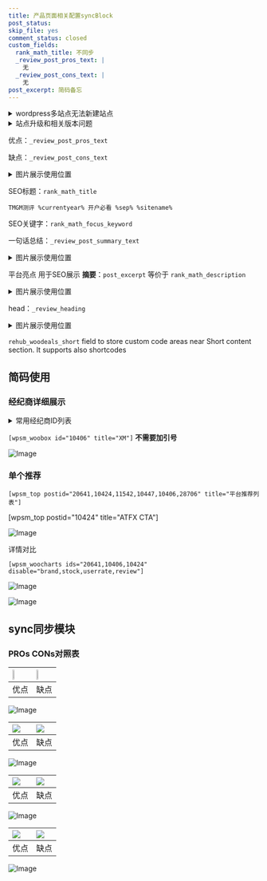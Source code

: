 ```yaml
---
title: 产品页面相关配置syncBlock
post_status: 
skip_file: yes
comment_status: closed
custom_fields:
  rank_math_title: 不同步
  _review_post_pros_text: |
    无
  _review_post_cons_text: |
    无
post_excerpt: 简码备忘
---
```

<details><summary>wordpress多站点无法新建站点</summary>

<li>和报错需要清理cookies一样的原因</li>
<li>wp-config.php里面<code>define( 'SUBDOMAIN_INSTALL', false );//子域名安装</code></li>
<li>新建子站点是用<code>define( 'SUBDOMAIN_INSTALL', true);//子域名安装</code> 完成以后，改成<code>false</code></li>
</details>

<details><summary>站点升级和相关版本问题</summary>

<p>wordpress：5.9.9
woocommerce：7.5.1
出现问题的地方：主题选项里面>><strong>Product layout >>compact style</strong></p>
<p>如何出现没有用过的字段 导致无法保存。先导出配置 然后进行修改，后面再次恢复即可。</p>
<p>出现部分字段无法显示时，需要返回默认布局后，对产品进行保存就好了。</p>
<p></p>
</details>

优点：`_review_post_pros_text`

缺点：`_review_post_cons_text`

<details><summary>图片展示使用位置</summary>

<img src="https://prod-files-secure.s3.us-west-2.amazonaws.com/39ed1227-6d7d-4570-be36-9ccd4a2c4241/f51d3d83-55d4-4bdf-9604-f37ec77ab556/Untitled.png?X-Amz-Algorithm=AWS4-HMAC-SHA256&X-Amz-Content-Sha256=UNSIGNED-PAYLOAD&X-Amz-Credential=ASIAZI2LB4667JBBHDBF%2F20250920%2Fus-west-2%2Fs3%2Faws4_request&X-Amz-Date=20250920T045516Z&X-Amz-Expires=3600&X-Amz-Security-Token=IQoJb3JpZ2luX2VjEGwaCXVzLXdlc3QtMiJGMEQCID335CFsNM4x0ITL7mx1GEwHqzMsGvltpfodcsSAnk1ZAiBfnRHXxFVzXN44R%2FI%2FzN2HT1R9rlkRYK5hrQ8qHKu3MSqIBAjl%2F%2F%2F%2F%2F%2F%2F%2F%2F%2F8BEAAaDDYzNzQyMzE4MzgwNSIM%2F%2FIq8AQ85Qy%2B7iuqKtwDSrYSglkRKwybO%2BqAyOlql1H9rV4WExFO1UQfaDrWrL16PMXy0LNiZt%2BE4jMBJWUmWpxiw8ZD5hZ1h3kwQO4r%2BArohZXpuGabphgb5Cpckxa0ccO8WkdVS9%2FpeZZ7GDrop4Svz5H8PQrBYVXm6jG1HT5qERL5iJ8neK66T%2FQfXfxkSEJ0LotGUmwZ5mo0dVsaYuJ4g7YFZyyALv8PCKAj1nwWTCAab2ebbM2cF6Zk%2BXzDRyZyedqwKf37NCdLMQ1mWxNrEsV%2FgcndSMNgvsbrdy2WOcwDS4GAbmdWEe%2BKPneQ1%2FD2GkdS9%2FY1UxPh7JFAezbOns1JjZoGeEDu7EKIxLYa3To6vAi9JXHfXfdqWT601rnileqPXZFJSB0ytTRrPe%2BPBHd8AeAy7e9Bx2SexEk5cGgDlMEzMNj5O1LP7TpyIxv3ixslOU6C32rTcvo%2BWOjrceA5WAMFQyQWEKEf7%2BQOJUfHTnxKEKekkQARNqVOWLFK%2FWjl7BFdVU7acuEuDZ77W8kAjguB2F%2B5kr44XcKKSPplUsH61jKMndIDs7%2F58KqYwIdYf60LIBNoavc8ZrGBc%2FpgI%2FGJGMn8Q6xo0tT4qkBAUkFfW%2F1mQ6heeclQjQrwF45r1pg7rjkw%2BMm4xgY6pgEgENCWzapQiftEDHQqxtS6fzIl6cn05wGX%2FvqqchP8LxCx87A0QrLMXxzHOfVQdq%2BKeJnKgh0wCrsiZ58R7GvIi4EMnwFHi4JHLeUQv2m8LI%2FauD5%2Blif1LO1JWezlWd6JeoYkktjDozy49FAb3fRcXz9MzHOJIwf45rRId2DPpXWh3T9LaI9aVidpbfQhCBY%2BgxGUcITZzmOBrdhSDw2jLlQPRNyN&X-Amz-Signature=d92f71c7fee9b030f1f097dee15184cd177f18465d633077bb817ba5fbb1152c&X-Amz-SignedHeaders=host&x-amz-checksum-mode=ENABLED&x-id=GetObject" alt="Image">
</details>

SEO标题：`rank_math_title`

`TMGM测评 %currentyear% 开户必看 %sep% %sitename%`

SEO关键字：`rank_math_focus_keyword`

一句话总结：`_review_post_summary_text`

<details><summary>图片展示使用位置</summary>

<img src="https://prod-files-secure.s3.us-west-2.amazonaws.com/39ed1227-6d7d-4570-be36-9ccd4a2c4241/4b96a922-296c-4f4e-8630-d1c870cbce01/Untitled.png?X-Amz-Algorithm=AWS4-HMAC-SHA256&X-Amz-Content-Sha256=UNSIGNED-PAYLOAD&X-Amz-Credential=ASIAZI2LB4662EWT5EZH%2F20250920%2Fus-west-2%2Fs3%2Faws4_request&X-Amz-Date=20250920T045517Z&X-Amz-Expires=3600&X-Amz-Security-Token=IQoJb3JpZ2luX2VjEGwaCXVzLXdlc3QtMiJGMEQCIGuZ14M1tsH84aN%2Fcp7%2BLffvQzOBTiuIfcSNDu6lM6gcAiBobj78JZ5FIzLVMJ859pD%2BDH1UJz9kWvG2wCoAZYWz9yqIBAjl%2F%2F%2F%2F%2F%2F%2F%2F%2F%2F8BEAAaDDYzNzQyMzE4MzgwNSIMGTig5kpu9GVCsQg8KtwDmexQyzAPyI5nkYEwXUq3rz4moG9kLNP9Ze7xHh2PPpl%2FLnM7KNOA%2BckhNIbafWPq9McYLRRCl5WAWSzE2H9guD99WDqcmswAANCeUO3ti9d9nlL1lP8ODC%2BaUFZXWodkEsf0%2BuqCxQRMNVTKWKjUrIwT2hPRGEe5BKzlubHW%2F%2F3m%2BJn1LdRxpbY9pU2WGbSgrLVYPnQvYzfGUiOJfvfz9Qia42tosuTua79iRzDwLD7LGEzqO9n5g%2BdNJns%2FNzlU08XtReh8kzzvkjiEcSsGrUfILuPQ8UZ574ta%2F3erJZ3RkqkBzF1IgtP8LaowVDG3aDdozOUsGnU4bA%2FD%2BoYr7auE8d92oVwm1VpM25W0V4sFQkdFAw0GbloP2MgFqAK%2FJF9wsGucJ71b3W8jzkPPPKy18ibGtj%2FBTajDKK5vNGpWiKtx86q8KpRYZEd4TNbLyVHKKViwdH8yWdbdc0YKcEK12WyNDQxdMn5a%2B5ujEYi%2BKwsDKqZHBhGKpvAxVd%2FJjkkqRfB7XXIReDN%2BrnijiwX7%2FIn4UndXa7HAsrx9OFkQiJh6k1tSwNYuHKj%2FYfiQOZZEc2vxfe3RIGo7wR8U6aYE%2FOJnDWCQNNL8j%2B3s%2FUZSWnD3l1MaC2Pm05kwhMu4xgY6pgEa74cZPQ0KegnKXWKXX2oCbZXuMtHLr7xQKQ5my5omLpFnfy2zYWBL%2FCm8hIK4SIhXzc%2FaKe%2Bm5dedsod%2Flennv94Q6X79NmQxiILEXXX5RHUyMHGmrVj04Lvf614Rq1tZBxs69VN0AB1YJ7kUfuodarj8ojCkHRl2bqRvb6hYlLoGQ8x182K7zMUKltS9MGbDK7JlOAegHaFbjZ8cMvjq32d6HH1z&X-Amz-Signature=cffca9fb60bf5d02b68bedec1fd0ad34a99cf7db0e26e08a7208ba1e6b441792&X-Amz-SignedHeaders=host&x-amz-checksum-mode=ENABLED&x-id=GetObject" alt="Image">
</details>

平台亮点 用于SEO展示 **摘要**：`post_excerpt`  等价于 `rank_math_description`

<details><summary>图片展示使用位置</summary>

<img src="https://prod-files-secure.s3.us-west-2.amazonaws.com/39ed1227-6d7d-4570-be36-9ccd4a2c4241/1ee11f63-b60a-4dfe-a7a7-d58ff23b5d88/Untitled.png?X-Amz-Algorithm=AWS4-HMAC-SHA256&X-Amz-Content-Sha256=UNSIGNED-PAYLOAD&X-Amz-Credential=ASIAZI2LB466Q52EOB57%2F20250920%2Fus-west-2%2Fs3%2Faws4_request&X-Amz-Date=20250920T045517Z&X-Amz-Expires=3600&X-Amz-Security-Token=IQoJb3JpZ2luX2VjEGwaCXVzLXdlc3QtMiJIMEYCIQDx1jZa0UZBwGmu1f%2BRi4Z8jNshY6C448jVO5ZuwwpZhQIhAPLVPN6U86gEVVRQ90rz6lm48uYauDpYyN%2Fvot2%2FtBxzKogECOX%2F%2F%2F%2F%2F%2F%2F%2F%2F%2FwEQABoMNjM3NDIzMTgzODA1Igyo05SNkF2R89OyHKEq3AOD9mmU65YIW0ngG%2B9wEXyG1N7CEDW6ZjcYH0GCNem4nDUNxjE3ltTW3gvk6OGNGDSTfXTswSrs5UieE0UkVldtIeEb16%2FSn%2Fic76J6Hog8qETyBLwz9pwGmrDA9PfTNguU5nkyf6HmMN1061QGSyHbrV%2BqdzO3Qb8H%2FS659HQmsATbojK%2FSxjYfiw%2BkRZjnhE0Ss%2BVNWiE2e7ZF1WkWCl%2BFFt07XswnIaK%2BPpcohm4%2F7EGAAH836P6xHtih2slZCcuTgtqCx8Ai%2BQZHT1p2902xS8YoXnStSrxgCni6oGk7ACGxLvKs4lMcCFr7XNIcwmVms5%2Fs92K69PIbSiOogyuV9r2KBN5BYmcGXeJF1UDoVyHXb4VvLpCGLk1XLtB%2BR7n2Ve4qoO7oa9F8H1Mvz5fqUIUWQ%2FYVQI53ZGCVd4tD7YOW5YTzFhPicQSJQarDRud31dZUtrEhzIUZYYDL%2Bgnxv4qAabrDRnUinT5xaHiVcpXUjFN7ArWBxn%2B5Xj%2FxsL73D096BmUM8Wrygl%2BR4N4XyBaNm5WbX85kTPECy%2FhwDpsouzPOVQglj%2BZGiOf7rz0TF9GNfz%2BdsnYEDTnvsOlLb1X7bX%2Fl2lkiRPp%2BJmMXU6TF6DD7iF8%2FSGe7jCOyrjGBjqkAbKqd0Ze%2F4%2FmdVTBsu07OWEm8fLGk7k5Rd8iNw5MNKILVhUAX687RfSDZ74PtrURK4CxiYA%2Fvs8A37tNax%2FwjJ5ov0aed4LferBjqXdUx4991tPrD5e7vRiixOygOl2CTSLJohF0W%2FLO2mk74xul7w5YP00cKaI%2BEV%2ByAh1Tr1YdPGAWWXedbWCnql33%2F2tgmAN%2BRQklK3%2BAjFg31kkMlea8BtLJ&X-Amz-Signature=6a8df6400b856ad5dda3d97308ebe4637d23f4eed1f83b4201f8fe7c200957b0&X-Amz-SignedHeaders=host&x-amz-checksum-mode=ENABLED&x-id=GetObject" alt="Image">
<img src="https://prod-files-secure.s3.us-west-2.amazonaws.com/39ed1227-6d7d-4570-be36-9ccd4a2c4241/ad4118b5-78d8-4fbe-801e-3b29b5d99c01/Untitled.png?X-Amz-Algorithm=AWS4-HMAC-SHA256&X-Amz-Content-Sha256=UNSIGNED-PAYLOAD&X-Amz-Credential=ASIAZI2LB466Q52EOB57%2F20250920%2Fus-west-2%2Fs3%2Faws4_request&X-Amz-Date=20250920T045517Z&X-Amz-Expires=3600&X-Amz-Security-Token=IQoJb3JpZ2luX2VjEGwaCXVzLXdlc3QtMiJIMEYCIQDx1jZa0UZBwGmu1f%2BRi4Z8jNshY6C448jVO5ZuwwpZhQIhAPLVPN6U86gEVVRQ90rz6lm48uYauDpYyN%2Fvot2%2FtBxzKogECOX%2F%2F%2F%2F%2F%2F%2F%2F%2F%2FwEQABoMNjM3NDIzMTgzODA1Igyo05SNkF2R89OyHKEq3AOD9mmU65YIW0ngG%2B9wEXyG1N7CEDW6ZjcYH0GCNem4nDUNxjE3ltTW3gvk6OGNGDSTfXTswSrs5UieE0UkVldtIeEb16%2FSn%2Fic76J6Hog8qETyBLwz9pwGmrDA9PfTNguU5nkyf6HmMN1061QGSyHbrV%2BqdzO3Qb8H%2FS659HQmsATbojK%2FSxjYfiw%2BkRZjnhE0Ss%2BVNWiE2e7ZF1WkWCl%2BFFt07XswnIaK%2BPpcohm4%2F7EGAAH836P6xHtih2slZCcuTgtqCx8Ai%2BQZHT1p2902xS8YoXnStSrxgCni6oGk7ACGxLvKs4lMcCFr7XNIcwmVms5%2Fs92K69PIbSiOogyuV9r2KBN5BYmcGXeJF1UDoVyHXb4VvLpCGLk1XLtB%2BR7n2Ve4qoO7oa9F8H1Mvz5fqUIUWQ%2FYVQI53ZGCVd4tD7YOW5YTzFhPicQSJQarDRud31dZUtrEhzIUZYYDL%2Bgnxv4qAabrDRnUinT5xaHiVcpXUjFN7ArWBxn%2B5Xj%2FxsL73D096BmUM8Wrygl%2BR4N4XyBaNm5WbX85kTPECy%2FhwDpsouzPOVQglj%2BZGiOf7rz0TF9GNfz%2BdsnYEDTnvsOlLb1X7bX%2Fl2lkiRPp%2BJmMXU6TF6DD7iF8%2FSGe7jCOyrjGBjqkAbKqd0Ze%2F4%2FmdVTBsu07OWEm8fLGk7k5Rd8iNw5MNKILVhUAX687RfSDZ74PtrURK4CxiYA%2Fvs8A37tNax%2FwjJ5ov0aed4LferBjqXdUx4991tPrD5e7vRiixOygOl2CTSLJohF0W%2FLO2mk74xul7w5YP00cKaI%2BEV%2ByAh1Tr1YdPGAWWXedbWCnql33%2F2tgmAN%2BRQklK3%2BAjFg31kkMlea8BtLJ&X-Amz-Signature=43fb0ab0782f336ba1d14823dd806984348eb971537bf9e98305c931f11401a7&X-Amz-SignedHeaders=host&x-amz-checksum-mode=ENABLED&x-id=GetObject" alt="Image">
<img src="https://prod-files-secure.s3.us-west-2.amazonaws.com/39ed1227-6d7d-4570-be36-9ccd4a2c4241/a38cf7c9-a79c-4b64-9e94-13589fe0758b/Untitled.png?X-Amz-Algorithm=AWS4-HMAC-SHA256&X-Amz-Content-Sha256=UNSIGNED-PAYLOAD&X-Amz-Credential=ASIAZI2LB466Q52EOB57%2F20250920%2Fus-west-2%2Fs3%2Faws4_request&X-Amz-Date=20250920T045517Z&X-Amz-Expires=3600&X-Amz-Security-Token=IQoJb3JpZ2luX2VjEGwaCXVzLXdlc3QtMiJIMEYCIQDx1jZa0UZBwGmu1f%2BRi4Z8jNshY6C448jVO5ZuwwpZhQIhAPLVPN6U86gEVVRQ90rz6lm48uYauDpYyN%2Fvot2%2FtBxzKogECOX%2F%2F%2F%2F%2F%2F%2F%2F%2F%2FwEQABoMNjM3NDIzMTgzODA1Igyo05SNkF2R89OyHKEq3AOD9mmU65YIW0ngG%2B9wEXyG1N7CEDW6ZjcYH0GCNem4nDUNxjE3ltTW3gvk6OGNGDSTfXTswSrs5UieE0UkVldtIeEb16%2FSn%2Fic76J6Hog8qETyBLwz9pwGmrDA9PfTNguU5nkyf6HmMN1061QGSyHbrV%2BqdzO3Qb8H%2FS659HQmsATbojK%2FSxjYfiw%2BkRZjnhE0Ss%2BVNWiE2e7ZF1WkWCl%2BFFt07XswnIaK%2BPpcohm4%2F7EGAAH836P6xHtih2slZCcuTgtqCx8Ai%2BQZHT1p2902xS8YoXnStSrxgCni6oGk7ACGxLvKs4lMcCFr7XNIcwmVms5%2Fs92K69PIbSiOogyuV9r2KBN5BYmcGXeJF1UDoVyHXb4VvLpCGLk1XLtB%2BR7n2Ve4qoO7oa9F8H1Mvz5fqUIUWQ%2FYVQI53ZGCVd4tD7YOW5YTzFhPicQSJQarDRud31dZUtrEhzIUZYYDL%2Bgnxv4qAabrDRnUinT5xaHiVcpXUjFN7ArWBxn%2B5Xj%2FxsL73D096BmUM8Wrygl%2BR4N4XyBaNm5WbX85kTPECy%2FhwDpsouzPOVQglj%2BZGiOf7rz0TF9GNfz%2BdsnYEDTnvsOlLb1X7bX%2Fl2lkiRPp%2BJmMXU6TF6DD7iF8%2FSGe7jCOyrjGBjqkAbKqd0Ze%2F4%2FmdVTBsu07OWEm8fLGk7k5Rd8iNw5MNKILVhUAX687RfSDZ74PtrURK4CxiYA%2Fvs8A37tNax%2FwjJ5ov0aed4LferBjqXdUx4991tPrD5e7vRiixOygOl2CTSLJohF0W%2FLO2mk74xul7w5YP00cKaI%2BEV%2ByAh1Tr1YdPGAWWXedbWCnql33%2F2tgmAN%2BRQklK3%2BAjFg31kkMlea8BtLJ&X-Amz-Signature=4a1b5c5dfb7bffb647b0fc4f7b0310d16d771385134e3436f4ba621835fa611f&X-Amz-SignedHeaders=host&x-amz-checksum-mode=ENABLED&x-id=GetObject" alt="Image">
<img src="https://prod-files-secure.s3.us-west-2.amazonaws.com/39ed1227-6d7d-4570-be36-9ccd4a2c4241/7da6fc1e-d2ac-42ae-8c75-cb5749aa18f6/Untitled.png?X-Amz-Algorithm=AWS4-HMAC-SHA256&X-Amz-Content-Sha256=UNSIGNED-PAYLOAD&X-Amz-Credential=ASIAZI2LB466Q52EOB57%2F20250920%2Fus-west-2%2Fs3%2Faws4_request&X-Amz-Date=20250920T045517Z&X-Amz-Expires=3600&X-Amz-Security-Token=IQoJb3JpZ2luX2VjEGwaCXVzLXdlc3QtMiJIMEYCIQDx1jZa0UZBwGmu1f%2BRi4Z8jNshY6C448jVO5ZuwwpZhQIhAPLVPN6U86gEVVRQ90rz6lm48uYauDpYyN%2Fvot2%2FtBxzKogECOX%2F%2F%2F%2F%2F%2F%2F%2F%2F%2FwEQABoMNjM3NDIzMTgzODA1Igyo05SNkF2R89OyHKEq3AOD9mmU65YIW0ngG%2B9wEXyG1N7CEDW6ZjcYH0GCNem4nDUNxjE3ltTW3gvk6OGNGDSTfXTswSrs5UieE0UkVldtIeEb16%2FSn%2Fic76J6Hog8qETyBLwz9pwGmrDA9PfTNguU5nkyf6HmMN1061QGSyHbrV%2BqdzO3Qb8H%2FS659HQmsATbojK%2FSxjYfiw%2BkRZjnhE0Ss%2BVNWiE2e7ZF1WkWCl%2BFFt07XswnIaK%2BPpcohm4%2F7EGAAH836P6xHtih2slZCcuTgtqCx8Ai%2BQZHT1p2902xS8YoXnStSrxgCni6oGk7ACGxLvKs4lMcCFr7XNIcwmVms5%2Fs92K69PIbSiOogyuV9r2KBN5BYmcGXeJF1UDoVyHXb4VvLpCGLk1XLtB%2BR7n2Ve4qoO7oa9F8H1Mvz5fqUIUWQ%2FYVQI53ZGCVd4tD7YOW5YTzFhPicQSJQarDRud31dZUtrEhzIUZYYDL%2Bgnxv4qAabrDRnUinT5xaHiVcpXUjFN7ArWBxn%2B5Xj%2FxsL73D096BmUM8Wrygl%2BR4N4XyBaNm5WbX85kTPECy%2FhwDpsouzPOVQglj%2BZGiOf7rz0TF9GNfz%2BdsnYEDTnvsOlLb1X7bX%2Fl2lkiRPp%2BJmMXU6TF6DD7iF8%2FSGe7jCOyrjGBjqkAbKqd0Ze%2F4%2FmdVTBsu07OWEm8fLGk7k5Rd8iNw5MNKILVhUAX687RfSDZ74PtrURK4CxiYA%2Fvs8A37tNax%2FwjJ5ov0aed4LferBjqXdUx4991tPrD5e7vRiixOygOl2CTSLJohF0W%2FLO2mk74xul7w5YP00cKaI%2BEV%2ByAh1Tr1YdPGAWWXedbWCnql33%2F2tgmAN%2BRQklK3%2BAjFg31kkMlea8BtLJ&X-Amz-Signature=5a7f8b93c074c7a378f82bf44ae48c65343c545cb11cadbddf642fe72423845a&X-Amz-SignedHeaders=host&x-amz-checksum-mode=ENABLED&x-id=GetObject" alt="Image">
<img src="https://prod-files-secure.s3.us-west-2.amazonaws.com/39ed1227-6d7d-4570-be36-9ccd4a2c4241/7e97f40a-eaee-47f5-b2f9-475f96808fa7/Untitled.png?X-Amz-Algorithm=AWS4-HMAC-SHA256&X-Amz-Content-Sha256=UNSIGNED-PAYLOAD&X-Amz-Credential=ASIAZI2LB466Q52EOB57%2F20250920%2Fus-west-2%2Fs3%2Faws4_request&X-Amz-Date=20250920T045517Z&X-Amz-Expires=3600&X-Amz-Security-Token=IQoJb3JpZ2luX2VjEGwaCXVzLXdlc3QtMiJIMEYCIQDx1jZa0UZBwGmu1f%2BRi4Z8jNshY6C448jVO5ZuwwpZhQIhAPLVPN6U86gEVVRQ90rz6lm48uYauDpYyN%2Fvot2%2FtBxzKogECOX%2F%2F%2F%2F%2F%2F%2F%2F%2F%2FwEQABoMNjM3NDIzMTgzODA1Igyo05SNkF2R89OyHKEq3AOD9mmU65YIW0ngG%2B9wEXyG1N7CEDW6ZjcYH0GCNem4nDUNxjE3ltTW3gvk6OGNGDSTfXTswSrs5UieE0UkVldtIeEb16%2FSn%2Fic76J6Hog8qETyBLwz9pwGmrDA9PfTNguU5nkyf6HmMN1061QGSyHbrV%2BqdzO3Qb8H%2FS659HQmsATbojK%2FSxjYfiw%2BkRZjnhE0Ss%2BVNWiE2e7ZF1WkWCl%2BFFt07XswnIaK%2BPpcohm4%2F7EGAAH836P6xHtih2slZCcuTgtqCx8Ai%2BQZHT1p2902xS8YoXnStSrxgCni6oGk7ACGxLvKs4lMcCFr7XNIcwmVms5%2Fs92K69PIbSiOogyuV9r2KBN5BYmcGXeJF1UDoVyHXb4VvLpCGLk1XLtB%2BR7n2Ve4qoO7oa9F8H1Mvz5fqUIUWQ%2FYVQI53ZGCVd4tD7YOW5YTzFhPicQSJQarDRud31dZUtrEhzIUZYYDL%2Bgnxv4qAabrDRnUinT5xaHiVcpXUjFN7ArWBxn%2B5Xj%2FxsL73D096BmUM8Wrygl%2BR4N4XyBaNm5WbX85kTPECy%2FhwDpsouzPOVQglj%2BZGiOf7rz0TF9GNfz%2BdsnYEDTnvsOlLb1X7bX%2Fl2lkiRPp%2BJmMXU6TF6DD7iF8%2FSGe7jCOyrjGBjqkAbKqd0Ze%2F4%2FmdVTBsu07OWEm8fLGk7k5Rd8iNw5MNKILVhUAX687RfSDZ74PtrURK4CxiYA%2Fvs8A37tNax%2FwjJ5ov0aed4LferBjqXdUx4991tPrD5e7vRiixOygOl2CTSLJohF0W%2FLO2mk74xul7w5YP00cKaI%2BEV%2ByAh1Tr1YdPGAWWXedbWCnql33%2F2tgmAN%2BRQklK3%2BAjFg31kkMlea8BtLJ&X-Amz-Signature=90a904a5d23f6fce6cb8dd743e2cf0ae8b4a587ba48bdc0a10bdf9960c6bacf6&X-Amz-SignedHeaders=host&x-amz-checksum-mode=ENABLED&x-id=GetObject" alt="Image">
</details>

head：`_review_heading`

<details><summary>图片展示使用位置</summary>

<img src="https://prod-files-secure.s3.us-west-2.amazonaws.com/39ed1227-6d7d-4570-be36-9ccd4a2c4241/3a4650ad-9887-415c-889a-edd51fa54f27/Untitled.png?X-Amz-Algorithm=AWS4-HMAC-SHA256&X-Amz-Content-Sha256=UNSIGNED-PAYLOAD&X-Amz-Credential=ASIAZI2LB466TUSUWDA5%2F20250920%2Fus-west-2%2Fs3%2Faws4_request&X-Amz-Date=20250920T045517Z&X-Amz-Expires=3600&X-Amz-Security-Token=IQoJb3JpZ2luX2VjEGwaCXVzLXdlc3QtMiJGMEQCIC5E0xW0qnejGQqnuBUoVEzMdc6JFJ8c5o7BQFfhrG77AiB1q85GjfGFyz%2F1cH2FQhZtXBlwNh76FVkZAuK0cFsluSqIBAjl%2F%2F%2F%2F%2F%2F%2F%2F%2F%2F8BEAAaDDYzNzQyMzE4MzgwNSIM8rH1dWqYSFzKDr%2FLKtwD9SYDqd0f8oC7lUTjpQyHFrLfo%2F5ehzKoYzNEn715iSs7crQG9%2Fkbirji3yPNITb6HW46w1DxPBMIscMcs0CZos7ZU1B%2FT%2FT4ApfWv5d2Bbzk0FknnT3TMBeB0pBmhuiQBdv%2FuSvzSwbxKE1G%2Fol7YKim7e97aYQbofzVwaDBwkYSr6%2FPKqN1tG9VTncRuDowvyM%2BXb%2FBy4Ju8iJO8lOVkFFkCXl%2F9uhTOdnyhFyt3sT7Mt9Cr6zCfnudAPfqWMiKY6B974fcEzcVHAixxqpm0X%2FSu86NbXNTh%2B9Ye6jXD7e1v24fj%2BA1oTszeK8Yi3iv7QiAZ3P2oWRcy2S%2BfnB8JIOOqDX05p7yvJH6aKOqEjVV0OOL2VRcFYBNk%2BOux8f8NUSRf8TycE%2Fi2ATKN8gk1W96vkmb6nmS6DkYqvPVhvJ5jhDgFL8bsFEVMa0JnlPtdrAKrfcgTc3q2ALpLJXIY9RhMDpDB4O3227ZsZI2VBs%2BGFwbFI7YVaTBhYpPiXRvmBUKWIIlUFI%2B7hxio3%2FGOzaybZLQAVg0hmJ3DyaVUnpuPddkwcs%2FgvJKmPe3dJz3zJAWGLxsmoW8FZy1MdFsPMv4ldnzgs3VXZ1pdZV4gl%2BJpWGY30zTijWVtRowgcq4xgY6pgFvtda264XG8Hi726r0z2TmvWnpBp0uBGFO9%2F1t%2B04SqIsE1PsR1QCwYGfh6idE67cNGHvqzvgl2Rz11EHcBZ4Mq%2FMq4JYkSwDoOIGjgcTwZg%2B6w%2FVYW442%2FaztcRVH6Kqptz580b3W7WzPUx7CP8QJUfJS9iwaxwkQTBl1n5HBKcSKATzp5ZGttoHMiPgs6bgNPkq7%2B0KirsLHYkgA%2BH53mKtJ%2BuIg&X-Amz-Signature=b80ea1f8e7c5cc2077aaabc147f0682080bb1d55d69a81a8243436968018feeb&X-Amz-SignedHeaders=host&x-amz-checksum-mode=ENABLED&x-id=GetObject" alt="Image">
</details>

`rehub_woodeals_short`	field to store custom code areas near Short content section. It supports also shortcodes



## 简码使用

### 经纪商详细展示

<details><summary>常用经纪商ID列表</summary>

<pre><code class="php">嘉盛 ===> 20641  [wpsm_woobox id="20641" title="嘉盛"]
易信easymarkets ===> 11542  [wpsm_woobox id="11542" title="易信easymarkets"]
ATFX外汇 ===> 10424  [wpsm_woobox id="10424" title="ATFX"]
XM ===> 10406  [wpsm_woobox id="10406" title="XM"]
TMGM ===> 29622  [wpsm_woobox id="29622" title="TMGM"]
HYCM ===> 10447  [wpsm_woobox id="10447" title="HYCM"]
fpmarkets澳福外汇 ===> 20639  [wpsm_woobox id="20639" title="fpmarkets澳福外汇"]</code></pre>
</details>

`[wpsm_woobox id="10406" title="XM"]` **不需要加引号**

![Image](https://prod-files-secure.s3.us-west-2.amazonaws.com/39ed1227-6d7d-4570-be36-9ccd4a2c4241/4f898f9d-0fa7-4e43-acd3-ac6bc7be575a/Untitled.png?X-Amz-Algorithm=AWS4-HMAC-SHA256&X-Amz-Content-Sha256=UNSIGNED-PAYLOAD&X-Amz-Credential=ASIAZI2LB466SUADDRNY%2F20250920%2Fus-west-2%2Fs3%2Faws4_request&X-Amz-Date=20250920T045515Z&X-Amz-Expires=3600&X-Amz-Security-Token=IQoJb3JpZ2luX2VjEGwaCXVzLXdlc3QtMiJHMEUCIQCpvpp2kyFszvRrr6%2FraI90YgXM4anbnOAQxPFoZNjFAgIgMbUT79X3bMcprJWZOVDA9GLjeCL3yBJlprg6U19ATJgqiAQI5f%2F%2F%2F%2F%2F%2F%2F%2F%2F%2FARAAGgw2Mzc0MjMxODM4MDUiDCBeJ9VQoEDLF9%2B3hyrcA90sXvUES1NchqoK7GV9sY69ZGEQiI1cFyTFh2d5p0nTltrxeJuiF6UPz1iiMUGKgAnekwm6Hwi4f8%2FWIu9VvH7%2F5vbSTiQjTzXSU7YU7c%2FpKcY%2B9pJ0JprkVmpXhD9o9omp5zOuC9oBt5veI69rtOLUr9aj1m5Q16uNXzi4s2QtxOBIHzMRliof%2FZ4bjlItA7WhhRlfh9GYEBVl%2F4zUiCQMhTNd8GDDc1oZOMBUHgDcEzFa7eJQFDm00N9J2h3IfaC5i0Wvb%2FxZiwDs5RNtrFlT%2Fe7icmOKMWtu73NW1eqU9LbxvoC17zXVtaV%2BmJKZxMU%2BB%2FPrI5m6G0BmYkPOgLojGL0fjIRVH6Tdo4YauARg9c2Q%2BwwuUd%2BkueX7wpVUIuLlDBYEwLEYFpjw0wJ4otG1mU9zhcbso%2Bz%2Fxucs%2FZfSJUqsaNyoZfEazdtHQB3SoL0L5j2NVWWYvPJwzBxY9luiJh8UfuOCKz6pJv%2FBbHHvcHYZ1yM7VgeJ%2BtsUwftYn%2BwGqBL64nWRFMO8VCIMGIcL6FARjQPg48ZHvojAYtfDTmb7jp%2Bv6puH9r5ZEMwwW0oYz5UHPxZuZwndBiOi1lNkPDgT9y0goBU9vp4oc8OlvkLggOQVDqS9boAPMPHJuMYGOqUBCoiiW4Q0d%2F2AuECnYS5qljp7MK%2BMmg2DubRHs8ocp%2FBCJ0TqD2r3J3mpi%2F0IJG8jJL0GDRZWi23DbsVc4jSilZ37ZV80k4A%2By8Oqr2p9QBFs4se1E%2BLCGibVJTS9NZcPbhDzG44pksXEvCMdMXOm0tQyTV8l%2Bhdi7nGQdUwcQsfIf6%2BC5J6jeKPj7lvJ0HJ5OiuJfaCaKoOgkxkND4iLnetPcFW7&X-Amz-Signature=887063736c5d86903264ffe889c70c165d4a265192c718bb3a96e890de6052d5&X-Amz-SignedHeaders=host&x-amz-checksum-mode=ENABLED&x-id=GetObject)

### 单个推荐
`[wpsm_top postid="20641,10424,11542,10447,10406,28706" title="平台推荐列表"]`

[wpsm_top postid="10424" title="ATFX CTA"]

![Image](https://prod-files-secure.s3.us-west-2.amazonaws.com/39ed1227-6d7d-4570-be36-9ccd4a2c4241/5ac620dc-51a8-48b6-b55d-91f47299193c/Untitled.png?X-Amz-Algorithm=AWS4-HMAC-SHA256&X-Amz-Content-Sha256=UNSIGNED-PAYLOAD&X-Amz-Credential=ASIAZI2LB466SUADDRNY%2F20250920%2Fus-west-2%2Fs3%2Faws4_request&X-Amz-Date=20250920T045515Z&X-Amz-Expires=3600&X-Amz-Security-Token=IQoJb3JpZ2luX2VjEGwaCXVzLXdlc3QtMiJHMEUCIQCpvpp2kyFszvRrr6%2FraI90YgXM4anbnOAQxPFoZNjFAgIgMbUT79X3bMcprJWZOVDA9GLjeCL3yBJlprg6U19ATJgqiAQI5f%2F%2F%2F%2F%2F%2F%2F%2F%2F%2FARAAGgw2Mzc0MjMxODM4MDUiDCBeJ9VQoEDLF9%2B3hyrcA90sXvUES1NchqoK7GV9sY69ZGEQiI1cFyTFh2d5p0nTltrxeJuiF6UPz1iiMUGKgAnekwm6Hwi4f8%2FWIu9VvH7%2F5vbSTiQjTzXSU7YU7c%2FpKcY%2B9pJ0JprkVmpXhD9o9omp5zOuC9oBt5veI69rtOLUr9aj1m5Q16uNXzi4s2QtxOBIHzMRliof%2FZ4bjlItA7WhhRlfh9GYEBVl%2F4zUiCQMhTNd8GDDc1oZOMBUHgDcEzFa7eJQFDm00N9J2h3IfaC5i0Wvb%2FxZiwDs5RNtrFlT%2Fe7icmOKMWtu73NW1eqU9LbxvoC17zXVtaV%2BmJKZxMU%2BB%2FPrI5m6G0BmYkPOgLojGL0fjIRVH6Tdo4YauARg9c2Q%2BwwuUd%2BkueX7wpVUIuLlDBYEwLEYFpjw0wJ4otG1mU9zhcbso%2Bz%2Fxucs%2FZfSJUqsaNyoZfEazdtHQB3SoL0L5j2NVWWYvPJwzBxY9luiJh8UfuOCKz6pJv%2FBbHHvcHYZ1yM7VgeJ%2BtsUwftYn%2BwGqBL64nWRFMO8VCIMGIcL6FARjQPg48ZHvojAYtfDTmb7jp%2Bv6puH9r5ZEMwwW0oYz5UHPxZuZwndBiOi1lNkPDgT9y0goBU9vp4oc8OlvkLggOQVDqS9boAPMPHJuMYGOqUBCoiiW4Q0d%2F2AuECnYS5qljp7MK%2BMmg2DubRHs8ocp%2FBCJ0TqD2r3J3mpi%2F0IJG8jJL0GDRZWi23DbsVc4jSilZ37ZV80k4A%2By8Oqr2p9QBFs4se1E%2BLCGibVJTS9NZcPbhDzG44pksXEvCMdMXOm0tQyTV8l%2Bhdi7nGQdUwcQsfIf6%2BC5J6jeKPj7lvJ0HJ5OiuJfaCaKoOgkxkND4iLnetPcFW7&X-Amz-Signature=29481e3d0379ea714936ccb83872baec9248b6cf53e93bccf3bb24c9ed2d5482&X-Amz-SignedHeaders=host&x-amz-checksum-mode=ENABLED&x-id=GetObject)

详情对比

`[wpsm_woocharts ids="20641,10406,10424" disable="brand,stock,userrate,review"]`

![Image](https://prod-files-secure.s3.us-west-2.amazonaws.com/39ed1227-6d7d-4570-be36-9ccd4a2c4241/bf3ba45f-b9f3-4295-8aef-b4a495fd25f4/Untitled.png?X-Amz-Algorithm=AWS4-HMAC-SHA256&X-Amz-Content-Sha256=UNSIGNED-PAYLOAD&X-Amz-Credential=ASIAZI2LB466SUADDRNY%2F20250920%2Fus-west-2%2Fs3%2Faws4_request&X-Amz-Date=20250920T045515Z&X-Amz-Expires=3600&X-Amz-Security-Token=IQoJb3JpZ2luX2VjEGwaCXVzLXdlc3QtMiJHMEUCIQCpvpp2kyFszvRrr6%2FraI90YgXM4anbnOAQxPFoZNjFAgIgMbUT79X3bMcprJWZOVDA9GLjeCL3yBJlprg6U19ATJgqiAQI5f%2F%2F%2F%2F%2F%2F%2F%2F%2F%2FARAAGgw2Mzc0MjMxODM4MDUiDCBeJ9VQoEDLF9%2B3hyrcA90sXvUES1NchqoK7GV9sY69ZGEQiI1cFyTFh2d5p0nTltrxeJuiF6UPz1iiMUGKgAnekwm6Hwi4f8%2FWIu9VvH7%2F5vbSTiQjTzXSU7YU7c%2FpKcY%2B9pJ0JprkVmpXhD9o9omp5zOuC9oBt5veI69rtOLUr9aj1m5Q16uNXzi4s2QtxOBIHzMRliof%2FZ4bjlItA7WhhRlfh9GYEBVl%2F4zUiCQMhTNd8GDDc1oZOMBUHgDcEzFa7eJQFDm00N9J2h3IfaC5i0Wvb%2FxZiwDs5RNtrFlT%2Fe7icmOKMWtu73NW1eqU9LbxvoC17zXVtaV%2BmJKZxMU%2BB%2FPrI5m6G0BmYkPOgLojGL0fjIRVH6Tdo4YauARg9c2Q%2BwwuUd%2BkueX7wpVUIuLlDBYEwLEYFpjw0wJ4otG1mU9zhcbso%2Bz%2Fxucs%2FZfSJUqsaNyoZfEazdtHQB3SoL0L5j2NVWWYvPJwzBxY9luiJh8UfuOCKz6pJv%2FBbHHvcHYZ1yM7VgeJ%2BtsUwftYn%2BwGqBL64nWRFMO8VCIMGIcL6FARjQPg48ZHvojAYtfDTmb7jp%2Bv6puH9r5ZEMwwW0oYz5UHPxZuZwndBiOi1lNkPDgT9y0goBU9vp4oc8OlvkLggOQVDqS9boAPMPHJuMYGOqUBCoiiW4Q0d%2F2AuECnYS5qljp7MK%2BMmg2DubRHs8ocp%2FBCJ0TqD2r3J3mpi%2F0IJG8jJL0GDRZWi23DbsVc4jSilZ37ZV80k4A%2By8Oqr2p9QBFs4se1E%2BLCGibVJTS9NZcPbhDzG44pksXEvCMdMXOm0tQyTV8l%2Bhdi7nGQdUwcQsfIf6%2BC5J6jeKPj7lvJ0HJ5OiuJfaCaKoOgkxkND4iLnetPcFW7&X-Amz-Signature=c3adbcfe25b6078979ead01f33b7ef4e2205ba053ff013d7eb16e10ae231e712&X-Amz-SignedHeaders=host&x-amz-checksum-mode=ENABLED&x-id=GetObject)

![Image](https://prod-files-secure.s3.us-west-2.amazonaws.com/39ed1227-6d7d-4570-be36-9ccd4a2c4241/30bc56ef-f383-4b48-9768-2ebc9e436ec0/Untitled.png?X-Amz-Algorithm=AWS4-HMAC-SHA256&X-Amz-Content-Sha256=UNSIGNED-PAYLOAD&X-Amz-Credential=ASIAZI2LB466SUADDRNY%2F20250920%2Fus-west-2%2Fs3%2Faws4_request&X-Amz-Date=20250920T045515Z&X-Amz-Expires=3600&X-Amz-Security-Token=IQoJb3JpZ2luX2VjEGwaCXVzLXdlc3QtMiJHMEUCIQCpvpp2kyFszvRrr6%2FraI90YgXM4anbnOAQxPFoZNjFAgIgMbUT79X3bMcprJWZOVDA9GLjeCL3yBJlprg6U19ATJgqiAQI5f%2F%2F%2F%2F%2F%2F%2F%2F%2F%2FARAAGgw2Mzc0MjMxODM4MDUiDCBeJ9VQoEDLF9%2B3hyrcA90sXvUES1NchqoK7GV9sY69ZGEQiI1cFyTFh2d5p0nTltrxeJuiF6UPz1iiMUGKgAnekwm6Hwi4f8%2FWIu9VvH7%2F5vbSTiQjTzXSU7YU7c%2FpKcY%2B9pJ0JprkVmpXhD9o9omp5zOuC9oBt5veI69rtOLUr9aj1m5Q16uNXzi4s2QtxOBIHzMRliof%2FZ4bjlItA7WhhRlfh9GYEBVl%2F4zUiCQMhTNd8GDDc1oZOMBUHgDcEzFa7eJQFDm00N9J2h3IfaC5i0Wvb%2FxZiwDs5RNtrFlT%2Fe7icmOKMWtu73NW1eqU9LbxvoC17zXVtaV%2BmJKZxMU%2BB%2FPrI5m6G0BmYkPOgLojGL0fjIRVH6Tdo4YauARg9c2Q%2BwwuUd%2BkueX7wpVUIuLlDBYEwLEYFpjw0wJ4otG1mU9zhcbso%2Bz%2Fxucs%2FZfSJUqsaNyoZfEazdtHQB3SoL0L5j2NVWWYvPJwzBxY9luiJh8UfuOCKz6pJv%2FBbHHvcHYZ1yM7VgeJ%2BtsUwftYn%2BwGqBL64nWRFMO8VCIMGIcL6FARjQPg48ZHvojAYtfDTmb7jp%2Bv6puH9r5ZEMwwW0oYz5UHPxZuZwndBiOi1lNkPDgT9y0goBU9vp4oc8OlvkLggOQVDqS9boAPMPHJuMYGOqUBCoiiW4Q0d%2F2AuECnYS5qljp7MK%2BMmg2DubRHs8ocp%2FBCJ0TqD2r3J3mpi%2F0IJG8jJL0GDRZWi23DbsVc4jSilZ37ZV80k4A%2By8Oqr2p9QBFs4se1E%2BLCGibVJTS9NZcPbhDzG44pksXEvCMdMXOm0tQyTV8l%2Bhdi7nGQdUwcQsfIf6%2BC5J6jeKPj7lvJ0HJ5OiuJfaCaKoOgkxkND4iLnetPcFW7&X-Amz-Signature=8a0d4239fdae852b0b8c1f6afeb0e1ba7924518a0004198630e87ff85b19b12a&X-Amz-SignedHeaders=host&x-amz-checksum-mode=ENABLED&x-id=GetObject)

## sync同步模块

### PROs CONs对照表

| <img src="https://cdn.ifttt.fun/gh/jarlin8/OSS@main/icons/customize/pros.svg" height="auto" width="37.3%"> | <img src="https://cdn.ifttt.fun/gh/jarlin8/OSS@main/icons/customize/cons.svg" height="auto" width="28.8%"> |
| :--- | :--- |
| 优点 | 缺点 |

![Image](https://prod-files-secure.s3.us-west-2.amazonaws.com/39ed1227-6d7d-4570-be36-9ccd4a2c4241/8742b755-dfb5-4004-9a5f-d6e561664bd8/Untitled.png?X-Amz-Algorithm=AWS4-HMAC-SHA256&X-Amz-Content-Sha256=UNSIGNED-PAYLOAD&X-Amz-Credential=ASIAZI2LB466SUADDRNY%2F20250920%2Fus-west-2%2Fs3%2Faws4_request&X-Amz-Date=20250920T045515Z&X-Amz-Expires=3600&X-Amz-Security-Token=IQoJb3JpZ2luX2VjEGwaCXVzLXdlc3QtMiJHMEUCIQCpvpp2kyFszvRrr6%2FraI90YgXM4anbnOAQxPFoZNjFAgIgMbUT79X3bMcprJWZOVDA9GLjeCL3yBJlprg6U19ATJgqiAQI5f%2F%2F%2F%2F%2F%2F%2F%2F%2F%2FARAAGgw2Mzc0MjMxODM4MDUiDCBeJ9VQoEDLF9%2B3hyrcA90sXvUES1NchqoK7GV9sY69ZGEQiI1cFyTFh2d5p0nTltrxeJuiF6UPz1iiMUGKgAnekwm6Hwi4f8%2FWIu9VvH7%2F5vbSTiQjTzXSU7YU7c%2FpKcY%2B9pJ0JprkVmpXhD9o9omp5zOuC9oBt5veI69rtOLUr9aj1m5Q16uNXzi4s2QtxOBIHzMRliof%2FZ4bjlItA7WhhRlfh9GYEBVl%2F4zUiCQMhTNd8GDDc1oZOMBUHgDcEzFa7eJQFDm00N9J2h3IfaC5i0Wvb%2FxZiwDs5RNtrFlT%2Fe7icmOKMWtu73NW1eqU9LbxvoC17zXVtaV%2BmJKZxMU%2BB%2FPrI5m6G0BmYkPOgLojGL0fjIRVH6Tdo4YauARg9c2Q%2BwwuUd%2BkueX7wpVUIuLlDBYEwLEYFpjw0wJ4otG1mU9zhcbso%2Bz%2Fxucs%2FZfSJUqsaNyoZfEazdtHQB3SoL0L5j2NVWWYvPJwzBxY9luiJh8UfuOCKz6pJv%2FBbHHvcHYZ1yM7VgeJ%2BtsUwftYn%2BwGqBL64nWRFMO8VCIMGIcL6FARjQPg48ZHvojAYtfDTmb7jp%2Bv6puH9r5ZEMwwW0oYz5UHPxZuZwndBiOi1lNkPDgT9y0goBU9vp4oc8OlvkLggOQVDqS9boAPMPHJuMYGOqUBCoiiW4Q0d%2F2AuECnYS5qljp7MK%2BMmg2DubRHs8ocp%2FBCJ0TqD2r3J3mpi%2F0IJG8jJL0GDRZWi23DbsVc4jSilZ37ZV80k4A%2By8Oqr2p9QBFs4se1E%2BLCGibVJTS9NZcPbhDzG44pksXEvCMdMXOm0tQyTV8l%2Bhdi7nGQdUwcQsfIf6%2BC5J6jeKPj7lvJ0HJ5OiuJfaCaKoOgkxkND4iLnetPcFW7&X-Amz-Signature=64188d74c78388c740322109ea5e4c28b9a61ee100a7d4e70ff52d0bdad54b60&X-Amz-SignedHeaders=host&x-amz-checksum-mode=ENABLED&x-id=GetObject)

| <img src="https://cdn.ifttt.fun/gh/jarlin8/OSS@main/icons/customize/pros1.svg" height="auto"> | <img src="https://cdn.ifttt.fun/gh/jarlin8/OSS@main/icons/customize/cons1.svg" height="auto"> |
| :--- | :--- |
| 优点 | 缺点 |

![Image](https://prod-files-secure.s3.us-west-2.amazonaws.com/39ed1227-6d7d-4570-be36-9ccd4a2c4241/806358f8-c9c4-4e17-bb35-c6c76a5397a5/Untitled.png?X-Amz-Algorithm=AWS4-HMAC-SHA256&X-Amz-Content-Sha256=UNSIGNED-PAYLOAD&X-Amz-Credential=ASIAZI2LB466SUADDRNY%2F20250920%2Fus-west-2%2Fs3%2Faws4_request&X-Amz-Date=20250920T045515Z&X-Amz-Expires=3600&X-Amz-Security-Token=IQoJb3JpZ2luX2VjEGwaCXVzLXdlc3QtMiJHMEUCIQCpvpp2kyFszvRrr6%2FraI90YgXM4anbnOAQxPFoZNjFAgIgMbUT79X3bMcprJWZOVDA9GLjeCL3yBJlprg6U19ATJgqiAQI5f%2F%2F%2F%2F%2F%2F%2F%2F%2F%2FARAAGgw2Mzc0MjMxODM4MDUiDCBeJ9VQoEDLF9%2B3hyrcA90sXvUES1NchqoK7GV9sY69ZGEQiI1cFyTFh2d5p0nTltrxeJuiF6UPz1iiMUGKgAnekwm6Hwi4f8%2FWIu9VvH7%2F5vbSTiQjTzXSU7YU7c%2FpKcY%2B9pJ0JprkVmpXhD9o9omp5zOuC9oBt5veI69rtOLUr9aj1m5Q16uNXzi4s2QtxOBIHzMRliof%2FZ4bjlItA7WhhRlfh9GYEBVl%2F4zUiCQMhTNd8GDDc1oZOMBUHgDcEzFa7eJQFDm00N9J2h3IfaC5i0Wvb%2FxZiwDs5RNtrFlT%2Fe7icmOKMWtu73NW1eqU9LbxvoC17zXVtaV%2BmJKZxMU%2BB%2FPrI5m6G0BmYkPOgLojGL0fjIRVH6Tdo4YauARg9c2Q%2BwwuUd%2BkueX7wpVUIuLlDBYEwLEYFpjw0wJ4otG1mU9zhcbso%2Bz%2Fxucs%2FZfSJUqsaNyoZfEazdtHQB3SoL0L5j2NVWWYvPJwzBxY9luiJh8UfuOCKz6pJv%2FBbHHvcHYZ1yM7VgeJ%2BtsUwftYn%2BwGqBL64nWRFMO8VCIMGIcL6FARjQPg48ZHvojAYtfDTmb7jp%2Bv6puH9r5ZEMwwW0oYz5UHPxZuZwndBiOi1lNkPDgT9y0goBU9vp4oc8OlvkLggOQVDqS9boAPMPHJuMYGOqUBCoiiW4Q0d%2F2AuECnYS5qljp7MK%2BMmg2DubRHs8ocp%2FBCJ0TqD2r3J3mpi%2F0IJG8jJL0GDRZWi23DbsVc4jSilZ37ZV80k4A%2By8Oqr2p9QBFs4se1E%2BLCGibVJTS9NZcPbhDzG44pksXEvCMdMXOm0tQyTV8l%2Bhdi7nGQdUwcQsfIf6%2BC5J6jeKPj7lvJ0HJ5OiuJfaCaKoOgkxkND4iLnetPcFW7&X-Amz-Signature=315dd6a8bc822968827c0cb4674f2e60b2d51a38e360a1417a517851eae4c831&X-Amz-SignedHeaders=host&x-amz-checksum-mode=ENABLED&x-id=GetObject)

| <img src="https://cdn.ifttt.fun/gh/jarlin8/OSS@main/icons/customize/pros2.svg" height="auto"> | <img src="https://cdn.ifttt.fun/gh/jarlin8/OSS@main/icons/customize/cons2.svg" height="auto"> |
| :--- | :--- |
| 优点 | 缺点 |

![Image](https://prod-files-secure.s3.us-west-2.amazonaws.com/39ed1227-6d7d-4570-be36-9ccd4a2c4241/a9245ec9-70dd-4005-b534-0d54315fc5f3/Untitled.png?X-Amz-Algorithm=AWS4-HMAC-SHA256&X-Amz-Content-Sha256=UNSIGNED-PAYLOAD&X-Amz-Credential=ASIAZI2LB466SUADDRNY%2F20250920%2Fus-west-2%2Fs3%2Faws4_request&X-Amz-Date=20250920T045515Z&X-Amz-Expires=3600&X-Amz-Security-Token=IQoJb3JpZ2luX2VjEGwaCXVzLXdlc3QtMiJHMEUCIQCpvpp2kyFszvRrr6%2FraI90YgXM4anbnOAQxPFoZNjFAgIgMbUT79X3bMcprJWZOVDA9GLjeCL3yBJlprg6U19ATJgqiAQI5f%2F%2F%2F%2F%2F%2F%2F%2F%2F%2FARAAGgw2Mzc0MjMxODM4MDUiDCBeJ9VQoEDLF9%2B3hyrcA90sXvUES1NchqoK7GV9sY69ZGEQiI1cFyTFh2d5p0nTltrxeJuiF6UPz1iiMUGKgAnekwm6Hwi4f8%2FWIu9VvH7%2F5vbSTiQjTzXSU7YU7c%2FpKcY%2B9pJ0JprkVmpXhD9o9omp5zOuC9oBt5veI69rtOLUr9aj1m5Q16uNXzi4s2QtxOBIHzMRliof%2FZ4bjlItA7WhhRlfh9GYEBVl%2F4zUiCQMhTNd8GDDc1oZOMBUHgDcEzFa7eJQFDm00N9J2h3IfaC5i0Wvb%2FxZiwDs5RNtrFlT%2Fe7icmOKMWtu73NW1eqU9LbxvoC17zXVtaV%2BmJKZxMU%2BB%2FPrI5m6G0BmYkPOgLojGL0fjIRVH6Tdo4YauARg9c2Q%2BwwuUd%2BkueX7wpVUIuLlDBYEwLEYFpjw0wJ4otG1mU9zhcbso%2Bz%2Fxucs%2FZfSJUqsaNyoZfEazdtHQB3SoL0L5j2NVWWYvPJwzBxY9luiJh8UfuOCKz6pJv%2FBbHHvcHYZ1yM7VgeJ%2BtsUwftYn%2BwGqBL64nWRFMO8VCIMGIcL6FARjQPg48ZHvojAYtfDTmb7jp%2Bv6puH9r5ZEMwwW0oYz5UHPxZuZwndBiOi1lNkPDgT9y0goBU9vp4oc8OlvkLggOQVDqS9boAPMPHJuMYGOqUBCoiiW4Q0d%2F2AuECnYS5qljp7MK%2BMmg2DubRHs8ocp%2FBCJ0TqD2r3J3mpi%2F0IJG8jJL0GDRZWi23DbsVc4jSilZ37ZV80k4A%2By8Oqr2p9QBFs4se1E%2BLCGibVJTS9NZcPbhDzG44pksXEvCMdMXOm0tQyTV8l%2Bhdi7nGQdUwcQsfIf6%2BC5J6jeKPj7lvJ0HJ5OiuJfaCaKoOgkxkND4iLnetPcFW7&X-Amz-Signature=ea5ede54361f1b87c2755f433e60c41ff2e234233ebbd1f086f55e67c3d1f95f&X-Amz-SignedHeaders=host&x-amz-checksum-mode=ENABLED&x-id=GetObject)

| <img src="https://cdn.ifttt.fun/gh/jarlin8/OSS@main/icons/customize/pros3.svg" height="auto"> | <img src="https://cdn.ifttt.fun/gh/jarlin8/OSS@main/icons/customize/cons3.svg" height="auto"> |
| :--- | :--- |
| 优点 | 缺点 |

![Image](https://prod-files-secure.s3.us-west-2.amazonaws.com/39ed1227-6d7d-4570-be36-9ccd4a2c4241/e1e580a2-2e5c-4780-9ff4-19c318fc2284/Untitled.png?X-Amz-Algorithm=AWS4-HMAC-SHA256&X-Amz-Content-Sha256=UNSIGNED-PAYLOAD&X-Amz-Credential=ASIAZI2LB466SUADDRNY%2F20250920%2Fus-west-2%2Fs3%2Faws4_request&X-Amz-Date=20250920T045515Z&X-Amz-Expires=3600&X-Amz-Security-Token=IQoJb3JpZ2luX2VjEGwaCXVzLXdlc3QtMiJHMEUCIQCpvpp2kyFszvRrr6%2FraI90YgXM4anbnOAQxPFoZNjFAgIgMbUT79X3bMcprJWZOVDA9GLjeCL3yBJlprg6U19ATJgqiAQI5f%2F%2F%2F%2F%2F%2F%2F%2F%2F%2FARAAGgw2Mzc0MjMxODM4MDUiDCBeJ9VQoEDLF9%2B3hyrcA90sXvUES1NchqoK7GV9sY69ZGEQiI1cFyTFh2d5p0nTltrxeJuiF6UPz1iiMUGKgAnekwm6Hwi4f8%2FWIu9VvH7%2F5vbSTiQjTzXSU7YU7c%2FpKcY%2B9pJ0JprkVmpXhD9o9omp5zOuC9oBt5veI69rtOLUr9aj1m5Q16uNXzi4s2QtxOBIHzMRliof%2FZ4bjlItA7WhhRlfh9GYEBVl%2F4zUiCQMhTNd8GDDc1oZOMBUHgDcEzFa7eJQFDm00N9J2h3IfaC5i0Wvb%2FxZiwDs5RNtrFlT%2Fe7icmOKMWtu73NW1eqU9LbxvoC17zXVtaV%2BmJKZxMU%2BB%2FPrI5m6G0BmYkPOgLojGL0fjIRVH6Tdo4YauARg9c2Q%2BwwuUd%2BkueX7wpVUIuLlDBYEwLEYFpjw0wJ4otG1mU9zhcbso%2Bz%2Fxucs%2FZfSJUqsaNyoZfEazdtHQB3SoL0L5j2NVWWYvPJwzBxY9luiJh8UfuOCKz6pJv%2FBbHHvcHYZ1yM7VgeJ%2BtsUwftYn%2BwGqBL64nWRFMO8VCIMGIcL6FARjQPg48ZHvojAYtfDTmb7jp%2Bv6puH9r5ZEMwwW0oYz5UHPxZuZwndBiOi1lNkPDgT9y0goBU9vp4oc8OlvkLggOQVDqS9boAPMPHJuMYGOqUBCoiiW4Q0d%2F2AuECnYS5qljp7MK%2BMmg2DubRHs8ocp%2FBCJ0TqD2r3J3mpi%2F0IJG8jJL0GDRZWi23DbsVc4jSilZ37ZV80k4A%2By8Oqr2p9QBFs4se1E%2BLCGibVJTS9NZcPbhDzG44pksXEvCMdMXOm0tQyTV8l%2Bhdi7nGQdUwcQsfIf6%2BC5J6jeKPj7lvJ0HJ5OiuJfaCaKoOgkxkND4iLnetPcFW7&X-Amz-Signature=64a0868f65c612d524b05785818f0db7347b9f8ac75a0072ae4e86767f24a2f4&X-Amz-SignedHeaders=host&x-amz-checksum-mode=ENABLED&x-id=GetObject)
